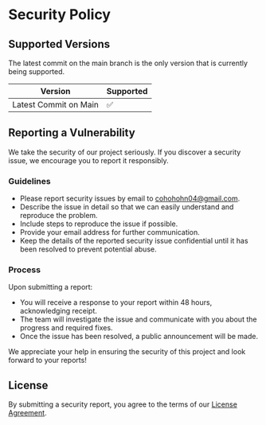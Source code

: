 # Security Policy

## Supported Versions

The latest commit on the main branch is the only version that is currently being supported. 

| Version               | Supported          |
|-----------------------|--------------------|
| Latest Commit on Main | :white_check_mark: |

## Reporting a Vulnerability

We take the security of our project seriously. If you discover a security issue, we encourage you to report it responsibly.

### Guidelines

- Please report security issues by email to cohohohn04@gmail.com.
- Describe the issue in detail so that we can easily understand and reproduce the problem.
- Include steps to reproduce the issue if possible.
- Provide your email address for further communication.
- Keep the details of the reported security issue confidential until it has been resolved to prevent potential abuse.

### Process

Upon submitting a report:

- You will receive a response to your report within 48 hours, acknowledging receipt.
- The team will investigate the issue and communicate with you about the progress and required fixes.
- Once the issue has been resolved, a public announcement will be made.

We appreciate your help in ensuring the security of this project and look forward to your reports!

## License

By submitting a security report, you agree to the terms of our [License Agreement](LICENSE).